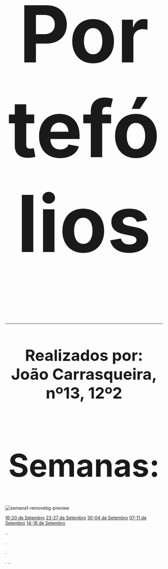 <h1 style="text-align:center; font-size: 250; font-family: "Redwing"; font- style: normal; font-weight:normal; font-display: swap">Portefólios</h1> 

---

<h1 style="text-align:center; font-size: 50">Realizados por: João Carrasqueira, nº13, 12º2</h1> 

<h1 style="text-align:center; font-size: 100">Semanas:</h1>

![semana1-removebg-preview](https://github.com/user-attachments/assets/30b9925d-0f22-4a35-a1f4-e0559cc6ac22)


[16-20 de Setembro](Semanas/port.md)   [23-27 de Setembro](Semanas/port.md)   [30-04 de Setembro](Semanas/port.md)  [07-11 de Setembro](Semanas/port.md)  [14-18 de Setembro](Semanas/port.md)





..











.










.














.
..

